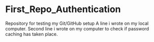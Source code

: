 # First_Repo_Authentication
Repository for testing my Git/GitHub setup
A line i wrote on my local computer.
Second line i wrote on my computer to check if password caching has taken place.
